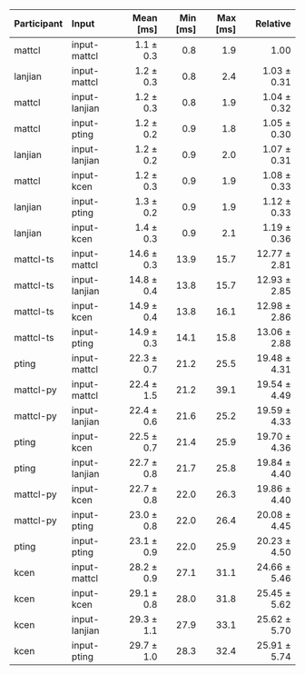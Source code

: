 | Participant | Input | Mean [ms] | Min [ms] | Max [ms] | Relative |
|:---|:---|---:|---:|---:|---:|
| mattcl | input-mattcl | 1.1 ± 0.3 | 0.8 | 1.9 | 1.00 |
| lanjian | input-mattcl | 1.2 ± 0.3 | 0.8 | 2.4 | 1.03 ± 0.31 |
| mattcl | input-lanjian | 1.2 ± 0.3 | 0.8 | 1.9 | 1.04 ± 0.32 |
| mattcl | input-pting | 1.2 ± 0.2 | 0.9 | 1.8 | 1.05 ± 0.30 |
| lanjian | input-lanjian | 1.2 ± 0.2 | 0.9 | 2.0 | 1.07 ± 0.31 |
| mattcl | input-kcen | 1.2 ± 0.3 | 0.9 | 1.9 | 1.08 ± 0.33 |
| lanjian | input-pting | 1.3 ± 0.2 | 0.9 | 1.9 | 1.12 ± 0.33 |
| lanjian | input-kcen | 1.4 ± 0.3 | 0.9 | 2.1 | 1.19 ± 0.36 |
| mattcl-ts | input-mattcl | 14.6 ± 0.3 | 13.9 | 15.7 | 12.77 ± 2.81 |
| mattcl-ts | input-lanjian | 14.8 ± 0.4 | 13.8 | 15.7 | 12.93 ± 2.85 |
| mattcl-ts | input-kcen | 14.9 ± 0.4 | 13.8 | 16.1 | 12.98 ± 2.86 |
| mattcl-ts | input-pting | 14.9 ± 0.3 | 14.1 | 15.8 | 13.06 ± 2.88 |
| pting | input-mattcl | 22.3 ± 0.7 | 21.2 | 25.5 | 19.48 ± 4.31 |
| mattcl-py | input-mattcl | 22.4 ± 1.5 | 21.2 | 39.1 | 19.54 ± 4.49 |
| mattcl-py | input-lanjian | 22.4 ± 0.6 | 21.6 | 25.2 | 19.59 ± 4.33 |
| pting | input-kcen | 22.5 ± 0.7 | 21.4 | 25.9 | 19.70 ± 4.36 |
| pting | input-lanjian | 22.7 ± 0.8 | 21.7 | 25.8 | 19.84 ± 4.40 |
| mattcl-py | input-kcen | 22.7 ± 0.8 | 22.0 | 26.3 | 19.86 ± 4.40 |
| mattcl-py | input-pting | 23.0 ± 0.8 | 22.0 | 26.4 | 20.08 ± 4.45 |
| pting | input-pting | 23.1 ± 0.9 | 22.0 | 25.9 | 20.23 ± 4.50 |
| kcen | input-mattcl | 28.2 ± 0.9 | 27.1 | 31.1 | 24.66 ± 5.46 |
| kcen | input-kcen | 29.1 ± 0.8 | 28.0 | 31.8 | 25.45 ± 5.62 |
| kcen | input-lanjian | 29.3 ± 1.1 | 27.9 | 33.1 | 25.62 ± 5.70 |
| kcen | input-pting | 29.7 ± 1.0 | 28.3 | 32.4 | 25.91 ± 5.74 |
